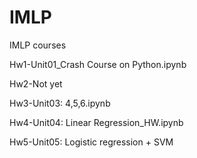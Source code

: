 # IMLP
IMLP courses

Hw1-Unit01_Crash Course on Python.ipynb 

Hw2-Not yet 

Hw3-Unit03: 4,5,6.ipynb 

Hw4-Unit04: Linear Regression_HW.ipynb 

Hw5-Unit05: Logistic regression + SVM
